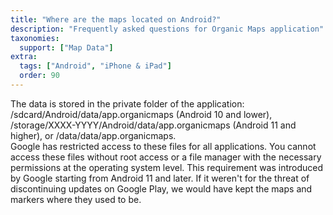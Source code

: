 ```yaml
---
title: "Where are the maps located on Android?"
description: "Frequently asked questions for Organic Maps application"
taxonomies:
  support: ["Map Data"]
extra:
  tags: ["Android", "iPhone & iPad"]
  order: 90
---
```


The data is stored in the private folder of the application: /sdcard/Android/data/app.organicmaps (Android 10 and lower), /storage/XXXX-YYYY/Android/data/app.organicmaps (Android 11 and higher), or /data/data/app.organicmaps.  
Google has restricted access to these files for all applications. You cannot access these files without root access or a file manager with the necessary permissions at the operating system level. This requirement was introduced by Google starting from Android 11 and later. If it weren't for the threat of discontinuing updates on Google Play, we would have kept the maps and markers where they used to be.

